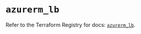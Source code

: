 # `azurerm_lb`

Refer to the Terraform Registry for docs: [`azurerm_lb`](https://registry.terraform.io/providers/hashicorp/azurerm/3.91.0/docs/resources/lb).
